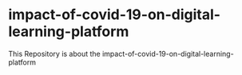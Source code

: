 # impact-of-covid-19-on-digital-learning-platform
This Repository is about the impact-of-covid-19-on-digital-learning-platform
